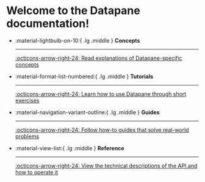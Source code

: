 # Welcome to the Datapane documentation!

<div class="result" markdown>
<div class="grid cards" markdown>

-   :material-lightbulb-on-10:{ .lg .middle } __Concepts__

    ---

    [:octicons-arrow-right-24: Read explanations of Datapane-specific concepts](#)

-   :material-format-list-numbered:{ .lg .middle } __Tutorials__

    ---

    [:octicons-arrow-right-24: Learn how to use Datapane through short exercises](#)

-   :material-navigation-variant-outline:{ .lg .middle } __Guides__

    ---

    [:octicons-arrow-right-24: Follow how-to guides that solve real-world problems](#)

-   :material-view-list:{ .lg .middle } __Reference__

    ---

    [:octicons-arrow-right-24: View the technical descriptions of the API and how to operate it](#)

</div>
</div>